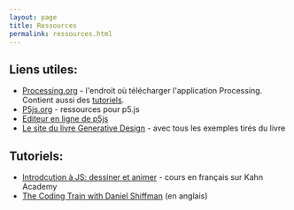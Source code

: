 ```yaml
---
layout: page
title: Ressources
permalink: ressources.html
---
```


## Liens utiles:

- [Processing.org](https://processing.org/) - l'endroit où télécharger l'application Processing. Contient aussi des [tutoriels](https://processing.org/tutorials/).
- [P5js.org](https://p5js.org/) - ressources pour p5.js
- [Editeur en ligne de p5js](https://editor.p5js.org/)
- [Le site du livre Generative Design](http://www.generative-gestaltung.de/2/) - avec tous les exemples tirés du livre 

## Tutoriels:

- [Introdcution à JS: dessiner et animer](https://fr.khanacademy.org/computing/computer-programming/programming) - cours en français sur Kahn Academy
- [The Coding Train with Daniel Shiffman](https://thecodingtrain.com/tracks/code-programming-with-p5-js) (en anglais)

